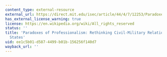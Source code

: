 ```yaml
---
content_type: external-resource
external_url: https://direct.mit.edu/isec/article/44/4/7/12253/Paradoxes-of-Professionalism-Rethinking-Civil
has_external_license_warning: true
license: https://en.wikipedia.org/wiki/All_rights_reserved
status: ''
title: 'Paradoxes of Professionalism: Rethinking Civil-Military Relations in the United
  States'
uid: ee1c5b01-d587-4499-b01b-156256f140d7
wayback_url: ''
---
```

